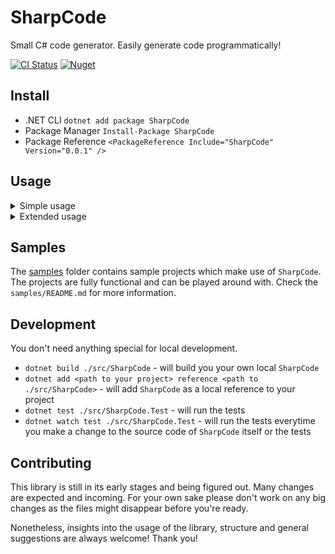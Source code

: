 # SharpCode
Small C# code generator. Easily generate code programmatically!

[![CI Status](https://img.shields.io/github/workflow/status/ful-stackz/SharpCode/CI?label=CI&logo=github&style=flat)](https://github.com/ful-stackz/SharpCode/actions?query=workflow%3ACI)
[![Nuget](https://img.shields.io/nuget/v/SharpCode?color=success&label=nuget&logo=nuget&style=flat)](https://www.nuget.org/packages/SharpCode/)

## Install

- .NET CLI `dotnet add package SharpCode`
- Package Manager `Install-Package SharpCode`
- Package Reference `<PackageReference Include="SharpCode" Version="0.0.1" />`

## Usage

<details>
    <summary>Simple usage</summary>
    
    ```csharp
    using SharpCode;

    var sourceCode = Code.CreateNamespace("Data")
        .WithClass(Code.CreateClass("User")
            .WithProperty(Code.CreateProperty("int", "Id"))
            .WithProperty(Code.CreateProperty("string", "Username")))
        .ToSourceCode();

    System.IO.File.WriteAllText("User.cs", sourceCode);

    // User.cs
    namespace Data
    {
        public class User
        {
            public int Id
            {
                get;
                set;
            }

            public string Username
            {
                get;
                set;
            }
        }
    }
    ```
</details>

<details>
    <summary>Extended usage</summary>

    ```csharp
    using SharpCode;

    var dataNamespace = Code.CreateNamespace("Data");

    var userDetailsClass = Code.CreateClass("UserDetails", AccessModifier.Public)
        .WithField(Code.CreateField("int", "_id", AccessModifier.Private).MakeReadonly())
        .WithField(Code.CreateField("string", "_username", AccessModifier.Private).MakeReadonly())
        .WithConstructor(Code.CreateConstructor()
            .WithAccessModifier(AccessModifier.Public)
            .WithParameter("int", "id", "_id")
            .WithParameter("string", "username", "_username"))
        .WithProperty(Code.CreateProperty("int", "Id", AccessModifier.Public)
            .WithGetter("_id")
            .WithoutSetter())
        .WithProperty(Code.CreateProperty("string", "Username", AccessModifier.Public)
            .WithGetter("_username")
            .WithoutSetter());

    var userClass = Code.CreateClass("User", AccessModifier.Public)
        .WithProperty(Code.CreateProperty("UserDetails", "Details", AccessModifier.Public)
            .WithoutSetter())
        .WithConstructor(Code.CreateConstructor()
            .WithAccessModifier(AccessModifier.Public)
            .WithParameter("UserDetails", "details", "Details"));


    System.IO.File.WriteAllText(
        "User.cs",
        dataNamespace
            .WithClass(userDetailsClass)
            .WithClass(userClass)
            .ToSourceCode());

    // User.cs
    namespace Data
    {
        public class UserDetails
        {
            private readonly int _id;
            private readonly string _username;
            public UserDetails(int id, string username)
            {
                _id = id;
                _username = username;
            }

            public int Id
            {
                get => _id;
            }

            public string Username
            {
                get => _username;
            }
        }

        public class User
        {
            public User(UserDetails details)
            {
                Details = details;
            }

            public UserDetails Details
            {
                get;
            }
        }
    }
    ```
</details>

## Samples

The [samples](https://github.com/ful-stackz/SharpCode/tree/main/samples) folder contains sample projects which make use of `SharpCode`. The projects are fully functional
and can be played around with. Check the `samples/README.md` for more information.

## Development

You don't need anything special for local development.

- `dotnet build ./src/SharpCode` - will build you your own local `SharpCode`
- `dotnet add <path to your project> reference <path to ./src/SharpCode>` - will add `SharpCode` as a local reference to your project
- `dotnet test ./src/SharpCode.Test` - will run the tests
- `dotnet watch test ./src/SharpCode.Test` - will run the tests everytime you make a change to the source code
of `SharpCode` itself or the tests

## Contributing

This library is still in its early stages and being figured out. Many changes are expected and incoming. For your own
sake please don't work on any big changes as the files might disappear before you're ready.

Nonetheless, insights into the usage of the library, structure and general suggestions are always welcome! Thank you!
